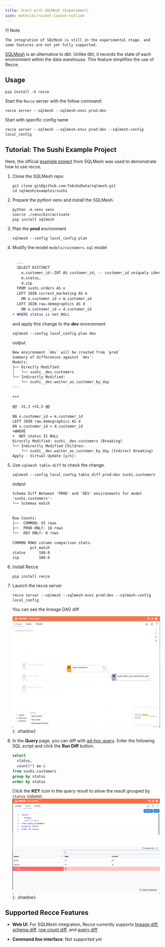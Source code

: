 ```yaml
---
title: Start with SQLMesh (Experiment)
icon: material/rocket-launch-outline
---
```


!!! Note

    The integration of SQLMesh is still in the experimental stage, and some features are not yet fully supported.

[SQLMesh](https://sqlmesh.com/) is an alternative to dbt. Unlike dbt, it records the state of each environment within the data warehouse. This feature simplifies the use of Recce.



## Usage


```shell
pip install -U recce
```

Start the `Recce` server with the follow command:

```shell
recce server --sqlmesh --sqlmesh-envs prod:dev
```

Start with specific config name
```shell
recce server --sqlmesh --sqlmesh-envs prod:dev --sqlmesh-config local_config
```


## Tutorial: The Sushi Example Project

Here, the official [example project](https://github.com/TobikoData/sqlmesh/tree/main/examples/sushi) from SQLMesh was used to demonstrate how to use recce.

1. Clone the SQLMesh repo
    ```shell
    git clone git@github.com:TobikoData/sqlmesh.git
    cd sqlmesh/examples/sushi   
    ```

1. Prepare the python venv and install the SQLMesh.

    ```shell
    python -m venv venv
    source ./venv/bin/activate
    pip install sqlmesh
    ```

1. Plan the **prod** environment

    ```
    sqlmesh --config local_config plan
    ```

1. Modify the model `models/customers.sql` model

    ```diff
      
      ...
      SELECT DISTINCT
        o.customer_id::INT AS customer_id, -- customer_id uniquely identifies customers
        m.status,
        d.zip
      FROM sushi.orders AS o
      LEFT JOIN current_marketing AS m
        ON o.customer_id = m.customer_id
      LEFT JOIN raw.demographics AS d
        ON o.customer_id = d.customer_id
    + WHERE status is not NULL
    ```
   and apply this change to the **dev** environment
    ```shell
    sqlmesh --config local_config plan dev    
    ```
    output
    ```shell
    New environment `dev` will be created from `prod`
    Summary of differences against `dev`:
    Models:
    ├── Directly Modified:
    │   └── sushi__dev.customers
    └── Indirectly Modified:
        └── sushi__dev.waiter_as_customer_by_day
    ---

    +++

    @@ -31,3 +31,5 @@

    ON o.customer_id = m.customer_id
    LEFT JOIN raw.demographics AS d
    ON o.customer_id = d.customer_id
    +WHERE
    +  NOT status IS NULL
    Directly Modified: sushi__dev.customers (Breaking)
    └── Indirectly Modified Children:
        └── sushi__dev.waiter_as_customer_by_day (Indirect Breaking)
    Apply - Virtual Update [y/n]:
    ```

1. Use `sqlmesh table-diff` to check the change.
    ```shell
    sqlmesh --config local_config table_diff prod:dev sushi.customers    
    ```
    output
    ```
    Schema Diff Between 'PROD' and 'DEV' environments for model 'sushi.customers':
    └── Schemas match


    Row Counts:
    ├──  COMMON: 55 rows
    ├──  PROD ONLY: 18 rows
    └──  DEV ONLY: 0 rows

    COMMON ROWS column comparison stats:
            pct_match
    status      100.0
    zip         100.0
    ```    


1. Install Recce
    ```shell
    pip install recce    
    ```
1. Launch the recce server
    ```shell
    recce server --sqlmesh --sqlmesh-envs prod:dev --sqlmesh-config local_config   
    ```

    You can see the lineage DAG diff 

    ![Lineage Diff](../assets//images/sqlmesh/sqlmesh-lineage.png){: .shadow}

1. In the **Query** page, you can diff with [ad-hoc query](./features/query.md). Enter the following SQL script and click the **Run Diff** button.
  
    ```sql
    select 
      status,
      count(*) as c
    from sushi.customers
    group by status
    order by status
    ```
    
    Click the **KEY** icon in the query result to show the result grouped by `status` column.    
    ![Query Diff Result](../assets//images/sqlmesh/sqlmesh-query-diff.png){: .shadow}



## Supported Recce Features

- **Web UI**: For SQLMesh integration, Recce currently supports [lineage diff](features/lineage.md#lineage-diff), [schema diff](features/lineage.md#schema-diff), [row count diff](features/lineage.md#row-count-diff), and [query diff](features/query.md)

- **Command line interface**: Not supported yet


